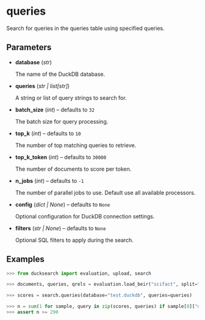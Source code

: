 # queries

Search for queries in the queries table using specified queries.



## Parameters

- **database** (*str*)

    The name of the DuckDB database.

- **queries** (*str | list[str]*)

    A string or list of query strings to search for.

- **batch_size** (*int*) – defaults to `32`

    The batch size for query processing.

- **top_k** (*int*) – defaults to `10`

    The number of top matching queries to retrieve.

- **top_k_token** (*int*) – defaults to `30000`

    The number of documents to score per token.

- **n_jobs** (*int*) – defaults to `-1`

    The number of parallel jobs to use. Default use all available processors.

- **config** (*dict | None*) – defaults to `None`

    Optional configuration for DuckDB connection settings.

- **filters** (*str | None*) – defaults to `None`

    Optional SQL filters to apply during the search.



## Examples

```python
>>> from ducksearch import evaluation, upload, search

>>> documents, queries, qrels = evaluation.load_beir("scifact", split="test")

>>> scores = search.queries(database="test.duckdb", queries=queries)

>>> n = sum(1 for sample, query in zip(scores, queries) if sample[0]["query"] == query)
>>> assert n >= 290
```

